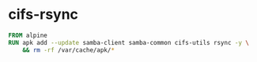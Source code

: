 # cifs-rsync

```dockerfile
FROM alpine
RUN apk add --update samba-client samba-common cifs-utils rsync -y \
    && rm -rf /var/cache/apk/*
```

